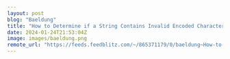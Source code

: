 ```yaml
---
layout: post
blog: "Baeldung"
title: "How to Determine if a String Contains Invalid Encoded Characters"
date: 2024-01-24T21:53:04Z
image: images/baeldung.png
remote_url: "https://feeds.feedblitz.com/~/865371179/0/baeldung~How-to-Determine-if-a-String-Contains-Invalid-Encoded-Characters"
---
```

